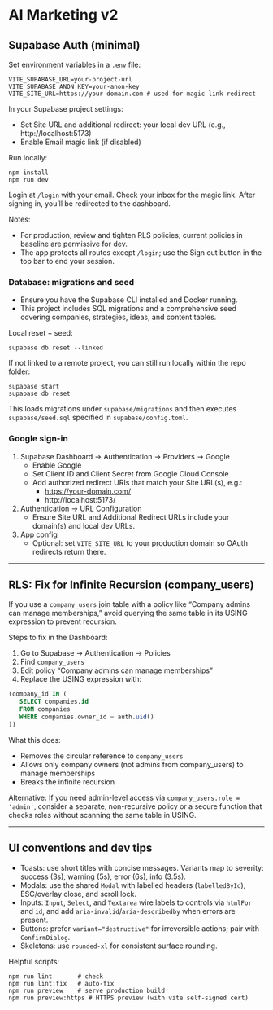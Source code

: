 # AI Marketing v2

## Supabase Auth (minimal)

Set environment variables in a `.env` file:

```
VITE_SUPABASE_URL=your-project-url
VITE_SUPABASE_ANON_KEY=your-anon-key
VITE_SITE_URL=https://your-domain.com # used for magic link redirect
```

In your Supabase project settings:

- Set Site URL and additional redirect: your local dev URL (e.g., http://localhost:5173)
- Enable Email magic link (if disabled)

Run locally:

```
npm install
npm run dev
```

Login at `/login` with your email. Check your inbox for the magic link. After signing in, you’ll be redirected to the dashboard.

Notes:

- For production, review and tighten RLS policies; current policies in baseline are permissive for dev.
- The app protects all routes except `/login`; use the Sign out button in the top bar to end your session.

### Database: migrations and seed

- Ensure you have the Supabase CLI installed and Docker running.
- This project includes SQL migrations and a comprehensive seed covering companies, strategies, ideas, and content tables.

Local reset + seed:

```
supabase db reset --linked
```

If not linked to a remote project, you can still run locally within the repo folder:

```
supabase start
supabase db reset
```

This loads migrations under `supabase/migrations` and then executes `supabase/seed.sql` specified in `supabase/config.toml`.

### Google sign-in

1. Supabase Dashboard → Authentication → Providers → Google
   - Enable Google
   - Set Client ID and Client Secret from Google Cloud Console
   - Add authorized redirect URIs that match your Site URL(s), e.g.:
     - https://your-domain.com/
     - http://localhost:5173/
2. Authentication → URL Configuration
   - Ensure Site URL and Additional Redirect URLs include your domain(s) and local dev URLs.
3. App config
   - Optional: set `VITE_SITE_URL` to your production domain so OAuth redirects return there.

---

## RLS: Fix for Infinite Recursion (company_users)

If you use a `company_users` join table with a policy like “Company admins can manage memberships,” avoid querying the same table in its USING expression to prevent recursion.

Steps to fix in the Dashboard:

1. Go to Supabase → Authentication → Policies
2. Find `company_users`
3. Edit policy “Company admins can manage memberships”
4. Replace the USING expression with:

```sql
(company_id IN (
   SELECT companies.id
   FROM companies
   WHERE companies.owner_id = auth.uid()
))
```

What this does:

- Removes the circular reference to `company_users`
- Allows only company owners (not admins from company_users) to manage memberships
- Breaks the infinite recursion

Alternative: If you need admin-level access via `company_users.role = 'admin'`, consider a separate, non-recursive policy or a secure function that checks roles without scanning the same table in USING.

---

## UI conventions and dev tips

- Toasts: use short titles with concise messages. Variants map to severity: success (3s), warning (5s), error (6s), info (3.5s).
- Modals: use the shared `Modal` with labelled headers (`labelledById`), ESC/overlay close, and scroll lock.
- Inputs: `Input`, `Select`, and `Textarea` wire labels to controls via `htmlFor` and `id`, and add `aria-invalid`/`aria-describedby` when errors are present.
- Buttons: prefer `variant="destructive"` for irreversible actions; pair with `ConfirmDialog`.
- Skeletons: use `rounded-xl` for consistent surface rounding.

Helpful scripts:

```
npm run lint       # check
npm run lint:fix   # auto-fix
npm run preview    # serve production build
npm run preview:https # HTTPS preview (with vite self-signed cert)
```
